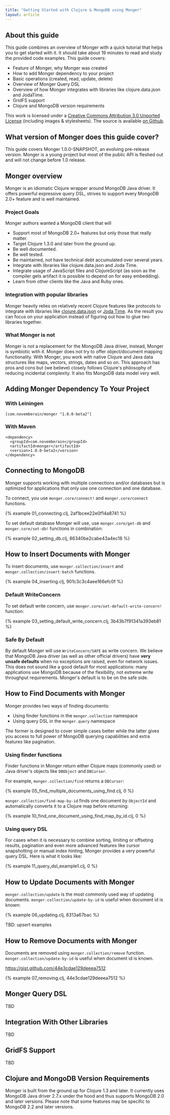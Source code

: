 ```yaml
---
title: "Getting Started with Clojure & MongoDB using Monger"
layout: article
---
```


## About this guide

This guide combines an overview of Monger with a quick tutorial that helps you to get started with it.
It should take about 19 minutes to read and study the provided code examples. This guide covers:

 * Feature of Monger, why Monger was created
 * How to add Monger dependency to your project
 * Basic operations (created, read, update, delete)
 * Overview of Monger Query DSL
 * Overview of how Monger integrates with libraries like clojure.data.json and JodaTime.
 * GridFS support
 * Clojure and MongoDB version requirements

This work is licensed under a <a rel="license" href="http://creativecommons.org/licenses/by/3.0/">Creative Commons Attribution 3.0 Unported License</a> (including images & stylesheets). The source is available [on Github](https://github.com/clojurewerkz/monger.docs).

## What version of Monger does this guide cover?

This guide covers Monger 1.0.0-SNAPSHOT, an evolving pre-release version. Monger is a young project but most of the public API
is fleshed out and will not change before 1.0 release.


## Monger overview

Monger is an idiomatic Clojure wrapper around MongoDB Java driver. It offers powerful expressive query DSL, strives to support
every MongoDB 2.0+ feature and is well maintained.

### Project Goals

Monger authors wanted a MongoDB client that will

 * Support most of MongoDB 2.0+ features but only those that really matter.
 * Target Clojure 1.3.0 and later from the ground up.
 * Be well documented.
 * Be well tested.
 * Be maintained, not have technical debt accumulated over several years.
 * Integrate with libraries like clojure.data.json and Joda Time.
 * Integrate usage of JavaScript files and ClojureScript (as soon as the compiler gets artifact it is possible to depend on for easy embedding).
 * Learn from other clients like the Java and Ruby ones.

### Integration with popular libraries

Monger heavily relies on relatively recent Clojure features like protocols to integrate with libraries like
[clojure.data.json](http://github.com/clojure/data.json) or [Joda Time](http://joda-time.sourceforge.net/). As the result you can focus on your application instead of figuring out how to glue
two libraries together.

### What Monger is not

Monger is not a replacement for the MongoDB Java driver, instead, Monger is symbiotic with it. Monger does not try to offer
object/document mapping functionality. With Monger, you work with native Clojure and Java data structures like maps,
vectors, strings, dates and so on. This approach has pros and cons but (we believe) closely follows Clojure's philosophy of
reducing incidental complexity. It also fits MongoDB data model very well.


## Adding Monger Dependency To Your Project

### With Leiningen

    [com.novemberain/monger "1.0.0-beta2"]

### With Maven

    <dependency>
      <groupId>com.novemberain</groupId>
      <artifactId>monger</artifactId>
      <version>1.0.0-beta2</version>
    </dependency>

## Connecting to MongoDB

Monger supports working with multiple connections and/or databases but is optimized for applications that only use one connection
and one database.

To connect, you use `monger.core/connect!` and `monger.core/connect` functions.

{% example 01_connecting.clj, 2af1bcee22e0f14a8741 %}

To set default database Monger will use, use `monger.core/get-db` and `monger.core/set-db!` functions in combination:

{% example 02_setting_db.clj, 86340be2cabe43a4ec18 %}



## How to Insert Documents with Monger

To insert documents, use `monger.collection/insert` and `monger.collection/insert-batch` functions.

{% example 04_inserting.clj, 901c3c3c4aee166efc0f %}


### Default WriteConcern

To set default write concern, use `monger.core/set-default-write-concern!` function:

{% example 03_setting_default_write_concern.clj, 3b43b7f91341a393eb81 %}


### Safe By Default

By default Monger will use `WriteConcern/SAFE` as write concern. We believe that MongoDB Java driver (as well as other
official drivers) have **very unsafe defaults** when no exceptions are raised, even for network issues. This does not sound
like a good default for most applications: many applications use MongoDB because of the flexibility, not extreme write throughput
requirements. Monger's default is to be on the safe side.



## How to Find Documents with Monger

Monger provides two ways of finding documents:

* Using finder functions in the `monger.collection` namespace
* Using query DSL in the `monger.query` namespace

The former is designed to cover simple cases better while the latter gives you access to full power of MongoDB querying
capabilities and extra features like pagination.

### Using finder functions

Finder functions in Monger return either Clojure maps (commonly used) or Java driver's objects like `DBObject` and `DBCursor`.

For example, `monger.collection/find` returns a `DBCursor`:

{% example 05_find_multiple_documents_using_find.clj, 0 %}


`monger.collection/find-map-by-id` finds one document by `ObjectId` and automatically converts it to a Clojure map
before returning:

{% example 10_find_one_document_using_find_map_by_id.clj, 0 %}



### Using query DSL

For cases when it is necessary to combine sorting, limiting or offseting results, pagination and even more advanced features
like cursor snapshotting or manual index hinting, Monger provides a very powerful query DSL. Here is what it looks like:

{% example 11_query_dsl_example1.clj, 0 %}

## How to Update Documents with Monger

`monger.collection/update` is the most commonly used way of updating documents. `monger.collection/update-by-id` is useful
when document id is known:

{% example 06_updating.clj, 8313a67bac %}


TBD: upsert examples


## How to Remove Documents with Monger

Documents are removed using `monger.collection/remove` function.  `monger.collection/update-by-id` is useful
when document id is known.

https://gist.github.com/44e3cdae129deeea7512

{% example 07_removing.clj, 44e3cdae129deeea7512 %}


## Monger Query DSL

TBD


## Integration With Other Libraries

TBD


## GridFS Support

TBD


## Clojure and MongoDB Version Requirements

Monger is built from the ground up for Clojure 1.3 and later. It currently uses MongoDB Java driver 2.7.x under
the hood and thus supports MongoDB 2.0 and later versions. Please note that some features may be specific to MongoDB 2.2 and
later versions.
